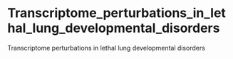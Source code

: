 # Transcriptome_perturbations_in_lethal_lung_developmental_disorders
Transcriptome perturbations in lethal lung developmental disorders
